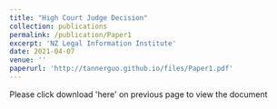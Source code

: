 ```yaml
---
title: "High Court Judge Decision"
collection: publications
permalink: /publication/Paper1
excerpt: 'NZ Legal Information Institute'
date: 2021-04-07
venue: ''
paperurl: 'http://tannerguo.github.io/files/Paper1.pdf'
---
```

Please click download 'here' on previous page to view the document
